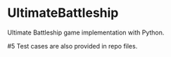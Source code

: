 # UltimateBattleship
Ultimate Battleship game implementation with Python.

#5 Test cases are also provided in repo files.
